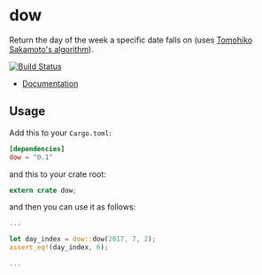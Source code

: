 dow
===

Return the day of the week a specific date falls on (uses [Tomohiko Sakamoto's algorithm](https://en.wikipedia.org/wiki/Determination_of_the_day_of_the_week#Sakamoto.27s_methods)).

[![Build Status](https://travis-ci.org/neosilky/dow.svg?branch=master)](https://travis-ci.org/neosilky/dow)

- [Documentation](https://docs.rs/dow)

## Usage

Add this to your `Cargo.toml`:

```toml
[dependencies]
dow = "0.1"
```

and this to your crate root:

```rust
extern crate dow;
```

and then you can use it as follows:

```rust
...

let day_index = dow::dow(2017, 7, 2);
assert_eq!(day_index, 6);

...
```

